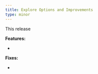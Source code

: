 ```yaml
---
title: Explore Options and Improvements
type: minor
---
```


This release

**Features:**

* 


**Fixes:**

* 
